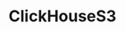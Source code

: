 ---
draft: false
title: ClickHouseS3
content:
  id: clickhouses3
  name: ClickHouseS3
  website: https://clickhouse.com/
  short_description: ClickHouse + S3  is an open-source, column-oriented DBMS for online analytical processing.
---